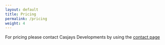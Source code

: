 ```yaml
---
layout: default
title: Pricing
permalink: /pricing
weight: 4
---
```

For pricing please contact Casjays Developments by using the [contact page](/contact)  
  
  